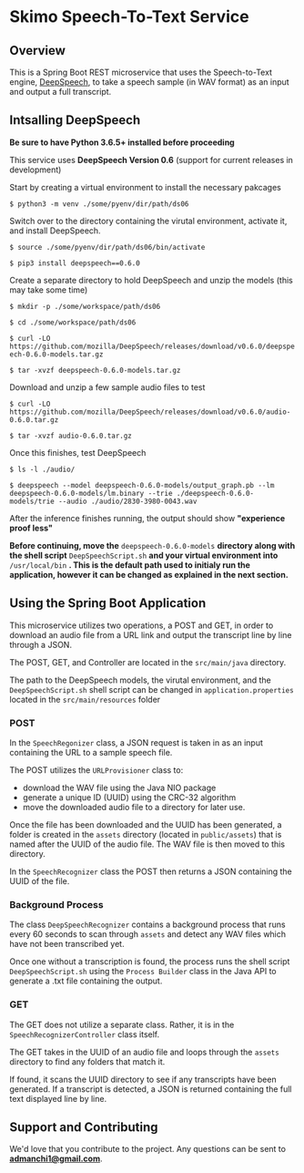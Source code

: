 # Skimo Speech-To-Text Service

## Overview
This is a Spring Boot REST microservice that uses the Speech-to-Text engine, [DeepSpeech](https://github.com/mozilla/DeepSpeech), to take a speech sample (in WAV format) as an input and output a full transcript.

## Intsalling DeepSpeech
**Be sure to have Python 3.6.5+ installed before proceeding**

This service uses **DeepSpeech Version 0.6** (support for current releases in development)

Start by creating a virtual environment to install the necessary pakcages 

`$ python3 -m venv ./some/pyenv/dir/path/ds06`

Switch over to the directory containing the virutal environment, activate it, and install DeepSpeech. 

`$ source ./some/pyenv/dir/path/ds06/bin/activate`

`$ pip3 install deepspeech==0.6.0`

Create a separate directory to hold DeepSpeech and unzip the models (this may take some time)

`$ mkdir -p ./some/workspace/path/ds06`

`$ cd ./some/workspace/path/ds06`

`$ curl -LO https://github.com/mozilla/DeepSpeech/releases/download/v0.6.0/deepspeech-0.6.0-models.tar.gz`

`$ tar -xvzf deepspeech-0.6.0-models.tar.gz`

Download and unzip a few sample audio files to test

`$ curl -LO https://github.com/mozilla/DeepSpeech/releases/download/v0.6.0/audio-0.6.0.tar.gz`

`$ tar -xvzf audio-0.6.0.tar.gz`

Once this finishes, test DeepSpeech

`$ ls -l ./audio/`

`$ deepspeech --model deepspeech-0.6.0-models/output_graph.pb --lm deepspeech-0.6.0-models/lm.binary --trie ./deepspeech-0.6.0-models/trie --audio ./audio/2830-3980-0043.wav`

After the inference finishes running, the output should show **"experience proof less"**

**Before continuing, move the** `deepspeech-0.6.0-models` **directory along with the shell script** `DeepSpeechScript.sh` **and your virtual environment into** `/usr/local/bin` **. This is the default path used to initialy run the application, however it can be changed as explained in the next section.**  

## Using the Spring Boot Application 

This microservice utilizes two operations, a POST and GET, in order to download an audio file from a URL link and output the transcript line by line through a JSON.

The POST, GET, and Controller are located in the `src/main/java` directory.

The path to the DeepSpeech models, the virutal environment, and the `DeepSpeechScript.sh` shell script can be changed in `application.properties` located in the `src/main/resources` folder 

### POST
In the `SpeechRegonizer` class, a JSON request is taken in as an input containing the URL to a sample speech file. 

The POST utilizes the `URLProvisioner` class to: 
* download the WAV file using the Java NIO package 
* generate a unique ID (UUID) using the CRC-32 algorithm  
* move the downloaded audio file to a directory for later use.

Once the file has been downloaded and the UUID has been generated, a folder is created in the `assets` directory (located in `public/assets`) that is named after the UUID of the audio file. The WAV file is then moved to this directory. 

In the `SpeechRecognizer` class the POST then returns a JSON containing the UUID of the file. 

### Background Process

The class `DeepSpeechRecognizer` contains a background process that runs every 60 seconds to scan through `assets` and detect any WAV files which have not been transcribed yet. 

Once one without a transcription is found, the process runs the shell script `DeepSpeechScript.sh` using the `Process Builder` class in the Java API to generate a .txt file containing the output.  

### GET

The GET does not utilize a separate class. Rather, it is in the `SpeechRecognizerController` class itself. 

The GET takes in the UUID of an audio file and loops through the `assets` directory to find any folders that match it. 

If found, it scans the UUID directory to see if any transcripts have been generated. If a transcript is detected, a JSON is returned containing the full text displayed line by line. 


## Support and Contributing

We'd love that you contribute to the project. Any questions can be sent to **admanchi1@gmail.com**.


















